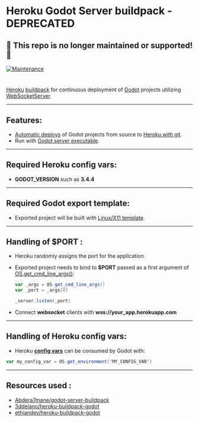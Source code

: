 # **Heroku Godot Server buildpack - DEPRECATED**

## :no_entry_sign: This repo is no longer maintained or supported! :no_entry_sign:

[![Maintenance](https://img.shields.io/badge/Maintained%3F-no-red.svg)](https://bitbucket.org/lbesson/ansi-colors)
#

[Heroku](https://heroku.com) [buildpack](https://devcenter.heroku.com/articles/buildpacks) for continuous deployment of [Godot](https://godotengine.org) projects utilizing [WebSocketServer](https://docs.godotengine.org/en/stable/classes/class_websocketserver.html#class-websocketserver).

---
## Features:
- [Automatic deploys](https://devcenter.heroku.com/articles/github-integration#automatic-deploys) of Godot projects from source to [Heroku with git](https://devcenter.heroku.com/articles/git).
- Run with [Godot server executable](https://godotengine.org/download/server).


---
## Required Heroku config vars:
- **GODOT_VERSION** such as **3.4.4**
---
## Required Godot export template:
- Exported project will be built with [Linux/X11 template](https://docs.godotengine.org/en/stable/tutorials/export/exporting_for_linux.html?highlight=export%20template).
---
## Handling of **$PORT** :

- Heroku randomly assigns the port for the application.
- Exported project needs to bind to **$PORT** passed as a first argument of [OS.get_cmd_line_args()](https://docs.godotengine.org/en/stable/classes/class_os.html?highlight=OS#class-os-method-get-cmdline-args):

    ~~~scala
    var _args = OS.get_cmd_line_args()
    var _port = _args[0]

    _server.listen(_port)
    ~~~
- Connect **websocket** clients with **wss://your_app.herokuapp.com**
---
## Handling of Heroku **config vars**:
- Heroku [**config vars**](https://devcenter.heroku.com/articles/config-vars) can be consumed by Godot with:
~~~scala
var my_config_var = OS.get_environment('MY_CONFIG_VAR')
~~~

---
## Resources used :
- [Abdera7mane/godot-server-buildpack](https://github.com/Abdera7mane/godot-server-buildpack)
- [3ddelano/heroku-buildpack-godot](https://github.com/3ddelano/heroku-buildpack-godot)
- [ethiandev/heroku-buildpack-godot](https://github.com/lethiandev/heroku-buildpack-godot)


